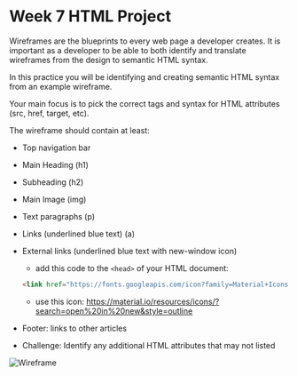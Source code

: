 # Week 7 HTML Project

Wireframes are the blueprints to every web page a developer creates. It is
important as a developer to be able to both identify and translate wireframes
from the design to semantic HTML syntax.

In this practice you will be identifying and creating semantic HTML syntax from
an example wireframe.

Your main focus is to pick the correct tags and syntax for
HTML attributes (src, href, target, etc).

The wireframe should contain at least:

- Top navigation bar
- Main Heading (h1)
- Subheading (h2)
- Main Image (img)
- Text paragraphs (p)
- Links (underlined blue text) (a)
- External links (underlined blue text with new-window icon)
  - add this code to the `<head>` of your HTML document:

  ```html
  <link href="https://fonts.googleapis.com/icon?family=Material+Icons+Outlined" rel="stylesheet">
  ```
  - use this icon: https://material.io/resources/icons/?search=open%20in%20new&style=outline

- Footer: links to other articles
- Challenge: Identify any additional HTML attributes that may not listed

![Wireframe](https://appacademy-open-assets.s3-us-west-1.amazonaws.com/Modular-Curriculum/content/css/html-practice-wireframe.png)
